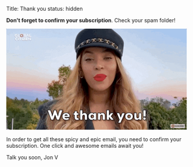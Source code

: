 Title: Thank you
status: hidden

**Don't forget to confirm your subscription**. Check your spam folder!

![](/images/th.gif)

In order to get all these spicy and epic email, you need to confirm your subscription. One click and awesome emails await you!

Talk you soon, Jon V





